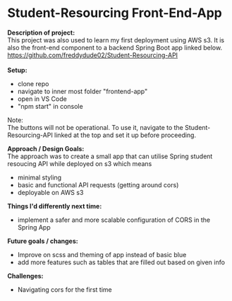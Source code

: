 # Student-Resourcing Front-End-App

**Description of project:** </br>
This project was also used to learn my first deployment using AWS s3. It is also the front-end component to a backend Spring Boot app linked below.</br>
<a>
https://github.com/freddydude02/Student-Resourcing-API
</a>  
</br>
**Setup:** </br>
- clone repo
- navigate to inner most folder "frontend-app"
- open in VS Code
- "npm start" in console

Note:</br>
The buttons will not be operational. To use it, navigate to the Student-Resourcing-API linked at the top and set it up before proceeding. </br>

**Approach / Design Goals:** </br>
The approach was to create a small app that can utilise Spring student resoucing API while deployed on s3 which means
- minimal styling
- basic and functional API requests (getting around cors)
- deployable on AWS s3

**Things I'd differently next time:** </br>
  - implement a safer and more scalable configuration of CORS in the Spring App
   
**Future goals / changes:** </br>
  - Improve on scss and theming of app instead of basic blue
  - add more features such as tables that are filled out based on given info

**Challenges:** </br>
- Navigating cors for the first time
